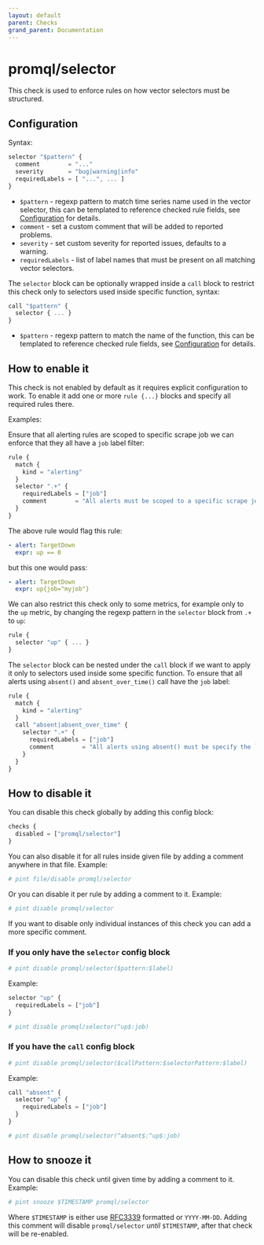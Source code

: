 ```yaml
---
layout: default
parent: Checks
grand_parent: Documentation
---
```


# promql/selector

This check is used to enforce rules on how vector selectors must be structured.

## Configuration

Syntax:

```js
selector "$pattern" {
  comment        = "..."
  severity       = "bug|warning|info"
  requiredLabels = [ "...", ... ]
}
```

- `$pattern` - regexp pattern to match time series name used in the vector selector,
  this can be templated to reference checked rule fields, see [Configuration](../../configuration.md)
  for details.
- `comment` - set a custom comment that will be added to reported problems.
- `severity` - set custom severity for reported issues, defaults to a warning.
- `requiredLabels` - list of label names that must be present on all matching vector selectors.

The `selector` block can be optionally wrapped inside a `call` block to restrict this check
only to selectors used inside specific function, syntax:

```js
call "$pattern" {
  selector { ... }
}
```

- `$pattern` - regexp pattern to match the name of the function,
  this can be templated to reference checked rule fields, see [Configuration](../../configuration.md)
  for details.

## How to enable it

This check is not enabled by default as it requires explicit configuration to work.
To enable it add one or more `rule {...}` blocks and specify all required rules there.

Examples:

Ensure that all alerting rules are scoped to specific scrape job we can enforce that they
all have a `job` label filter:

```js
rule {
  match {
    kind = "alerting"
  }
  selector ".+" {
    requiredLabels = ["job"]
    comment        = "All alerts must be scoped to a specific scrape job via the `job` label."
  }
}
```

The above rule would flag this rule:

```yaml
- alert: TargetDown
  expr: up == 0
```

but this one would pass:

```yaml
- alert: TargetDown
  expr: up{job="myjob"}
```

We can also restrict this check only to some metrics, for example only to the `up` metric, by
changing the regexp pattern in the `selector` block from `.+` to `up`:

```js
rule {
  selector "up" { ... }
}
```

The `selector` block can be nested under the `call` block if we want to apply it only to selectors
used inside some specific function. To ensure that all alerts using `absent()` and `absent_over_time()`
call have the `job` label:

```js
rule {
  match {
    kind = "alerting"
  }
  call "absent|absent_over_time" {
    selector ".+" {
      requiredLabels = ["job"]
      comment        = "All alerts using absent() must be specify the `job` label."
    }
  }
}
```

## How to disable it

You can disable this check globally by adding this config block:

```js
checks {
  disabled = ["promql/selector"]
}
```

You can also disable it for all rules inside given file by adding
a comment anywhere in that file. Example:

```yaml
# pint file/disable promql/selector
```

Or you can disable it per rule by adding a comment to it. Example:

```yaml
# pint disable promql/selector
```

If you want to disable only individual instances of this check
you can add a more specific comment.

### If you only have the `selector` config block

```yaml
# pint disable promql/selector($pattern:$label)
```

Example:

```js
selector "up" {
  requiredLabels = ["job"]
}
```

```yaml
# pint disable promql/selector(^up$:job)
```

### If you have the `call` config block

```yaml
# pint disable promql/selector($callPattern:$selectorPattern:$label)
```

Example:

```js
call "absent" {
  selector "up" {
    requiredLabels = ["job"]
  }
}
```

```yaml
# pint disable promql/selector(^absent$:^up$:job)
```

## How to snooze it

You can disable this check until given time by adding a comment to it. Example:

```yaml
# pint snooze $TIMESTAMP promql/selector
```

Where `$TIMESTAMP` is either use [RFC3339](https://www.rfc-editor.org/rfc/rfc3339)
formatted  or `YYYY-MM-DD`.
Adding this comment will disable `promql/selector` *until* `$TIMESTAMP`, after that
check will be re-enabled.
